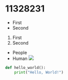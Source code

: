 # 11328231
- First
- Second
 1. First
 2. Second
  - People
  - Human
![](URL)

```python
def hello_world():
    print("Hello, World!")
```
